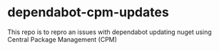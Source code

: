 # dependabot-cpm-updates
This repo is to repro an issues with dependabot updating nuget using Central Package Management (CPM)
